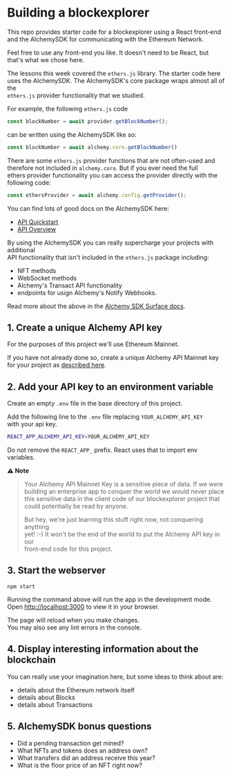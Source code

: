 # Building a blockexplorer

This repo provides starter code for a blockexplorer using a React front-end
and the AlchemySDK for communicating with the Ethereum Network.

Feel free to use any front-end you like. It doesn't need to be React, but\
that's what we chose here.

The lessons this week covered the `ethers.js` library. The starter code here
uses the AlchemySDK. The AlchemySDK's core package wraps almost all of the\
`ethers.js` provider functionality that we studied. 

For example, the following `ethers.js` code
```js
const blockNumber = await provider.getBlockNumber();
```
can be written using the AlchemySDK like so:
```js
const blockNumber = await alchemy.core.getBlockNumber()
```

There are some `ethers.js` provider functions that are not often-used and\
therefore not included in `alchemy.core`. But if you ever need the full\
ethers provider functionality you can access the provider directly with the\
following code:
```js
const ethersProvider = await alchemy.config.getProvider();
```

You can find lots of good docs on the AlchemySDK here:
  * [API Quickstart](https://docs.alchemy.com/reference/alchemy-sdk-quickstart)
  * [API Overview](https://docs.alchemy.com/reference/api-overview)

By using the AlchemySDK you can really supercharge your projects with additional\
API functionality that isn't included in the `ethers.js` package including:
  * NFT methods
  * WebSocket methods
  * Alchemy's Transact API functionality
  * endpoints for usign Alchemy's Notify Webhooks.

Read more about the above in the [Alchemy SDK Surface docs](https://docs.alchemy.com/reference/alchemy-sdk-api-surface-overview).

## 1. Create a unique Alchemy API key

For the purposes of this project we'll use Ethereum Mainnet.

If you have not already done so, create a unique Alchemy API Mainnet key\
for your project as [described here](https://docs.alchemy.com/reference/api-overview).

## 2. Add your API key to an environment variable

Create an empty `.env` file in the base directory of this project.

Add the following line to the `.env` file replacing `YOUR_ALCHEMY_API_KEY`\
with your api key.

```sh
REACT_APP_ALCHEMY_API_KEY=YOUR_ALCHEMY_API_KEY
```

Do not remove the `REACT_APP_` prefix. React uses that to import env variables.

**⚠️ Note**

> Your Alchemy API Mainnet Key is a sensitive piece of data. If we were\
> building an enterprise app to conquer the world we would never place\
> this sensitive data in the client code of our blockexplorer project that\
> could potentially be read by anyone.
>
> But hey, we're just learning this stuff right now, not conquering anything\
> yet! :-) It won't be the end of the world to put the Alchemy API key in our\
> front-end code for this project.

## 3. Start the webserver

`npm start`

Running the command above will run the app in the development mode.\
Open [http://localhost:3000](http://localhost:3000) to view it in your browser.

The page will reload when you make changes.\
You may also see any lint errors in the console.

## 4. Display interesting information about the blockchain

You can really use your imagination here, but some ideas to think about are:
  * details about the Ethereum network itself
  * details about Blocks
  * details about Transactions

## 5. AlchemySDK bonus questions

  * Did a pending transaction get mined?
  * What NFTs and tokens does an address own?
  * What transfers did an address receive this year?
  * What is the floor price of an NFT right now?



